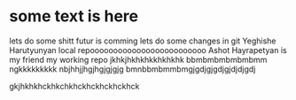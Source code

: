 # some text is here
lets do some shitt
futur is comming 
lets do some changes in git 
Yeghishe Harutyunyan
local repooooooooooooooooooooooooo
Ashot Hayrapetyan is my friend 
my working repo 
jkhkjhkhkhkkhkhkhk
bbmbmbmbmbmbmm
ngkkkkkkkkk
nbjhhjjhgjhgjgjgjg
bmnbbmbmmbmgjgdjgjgdjgjdjdjgdj

gkjhkhkhckhkchkhckhckhckhckhck

